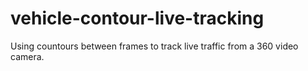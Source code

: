 # vehicle-contour-live-tracking

Using countours between frames to track live traffic from a 360 video camera.
